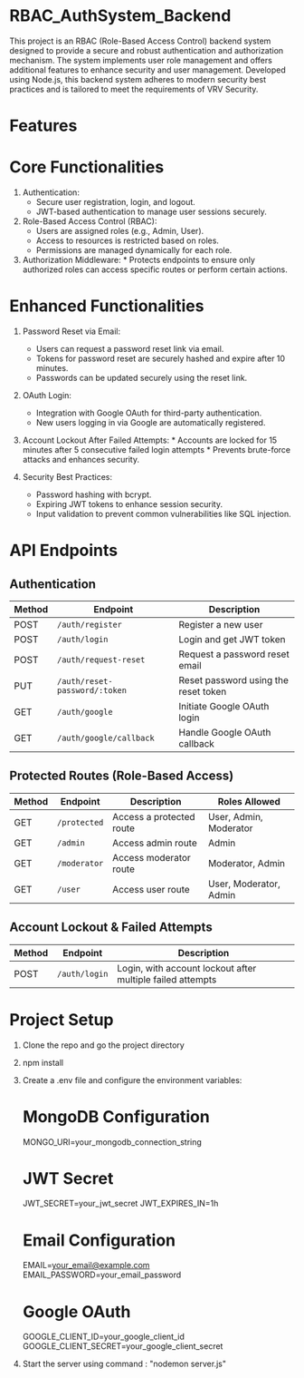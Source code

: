 # RBAC_AuthSystem_Backend

This project is an RBAC (Role-Based Access Control) backend system designed to provide a secure and robust authentication and authorization mechanism. The system implements user role management and offers additional features to enhance security and user management. Developed using Node.js, this backend system adheres to modern security best practices and is tailored to meet the requirements of VRV Security.

#  Features 

# Core Functionalities
 1) Authentication:
    * Secure user registration, login, and logout.
    * JWT-based authentication to manage user sessions securely.
 2) Role-Based Access Control (RBAC):
    * Users are assigned roles (e.g., Admin, User).
    * Access to resources is restricted based on roles.
    * Permissions are managed dynamically for each role.
 3)  Authorization Middleware:
    * Protects endpoints to ensure only authorized roles can access specific routes or perform certain actions.

# Enhanced Functionalities
  1)  Password Reset via Email:
       * Users can request a password reset link via email.
       * Tokens for password reset are securely hashed and expire after 10 minutes.
       * Passwords can be updated securely using the reset link.

  2)  OAuth Login:
       * Integration with Google OAuth for third-party authentication.
       * New users logging in via Google are automatically registered.

  3)   Account Lockout After Failed Attempts:
      * Accounts are locked for 15 minutes after 5 consecutive failed login attempts 
      * Prevents brute-force attacks and enhances security.

  4)  Security Best Practices:
      * Password hashing with bcrypt.
      * Expiring JWT tokens to enhance session security.
      * Input validation to prevent common vulnerabilities like SQL injection.
    
# API Endpoints

## Authentication

| Method | Endpoint                        | Description                            |
|--------|----------------------------------|----------------------------------------|
| POST   | `/auth/register`                 | Register a new user                   |
| POST   | `/auth/login`                    | Login and get JWT token               |
| POST   | `/auth/request-reset`            | Request a password reset email        |
| PUT    | `/auth/reset-password/:token`    | Reset password using the reset token  |
| GET    | `/auth/google`                   | Initiate Google OAuth login           |
| GET    | `/auth/google/callback`          | Handle Google OAuth callback          |

## Protected Routes (Role-Based Access)

| Method | Endpoint                        | Description                            | Roles Allowed      |
|--------|----------------------------------|----------------------------------------|--------------------|
| GET    | `/protected`                     | Access a protected route               | User, Admin, Moderator |
| GET    | `/admin`                         | Access admin route                     | Admin              |
| GET    | `/moderator`                     | Access moderator route                 | Moderator, Admin   |
| GET    | `/user`                          | Access user route                      | User, Moderator, Admin |

## Account Lockout & Failed Attempts

| Method | Endpoint                        | Description                            |
|--------|----------------------------------|----------------------------------------|
| POST   | `/auth/login`                    | Login, with account lockout after multiple failed attempts |



#  Project Setup 

1) Clone the repo and go the project directory
2) npm install
3) Create a .env file and configure the environment variables:
    # MongoDB Configuration
      MONGO_URI=your_mongodb_connection_string

    # JWT Secret
      JWT_SECRET=your_jwt_secret
      JWT_EXPIRES_IN=1h

    # Email Configuration
      EMAIL=your_email@example.com
      EMAIL_PASSWORD=your_email_password

    # Google OAuth
      GOOGLE_CLIENT_ID=your_google_client_id
      GOOGLE_CLIENT_SECRET=your_google_client_secret

 4) Start the server using command : "nodemon server.js"





